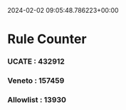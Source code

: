 2024-02-02 09:05:48.786223+00:00
# Rule Counter 
 ### UCATE : 432912

 ### Veneto : 157459

 ### Allowlist : 13930